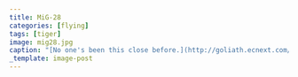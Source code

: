 ```yaml
---
title: MiG-28
categories: [flying]
tags: [tiger]
image: mig28.jpg
caption: "[No one's been this close before.](http://goliath.ecnext.com/coms2/gi_0199-5816834/Flying-the-Mig-28-the.html)"
_template: image-post
---
```

